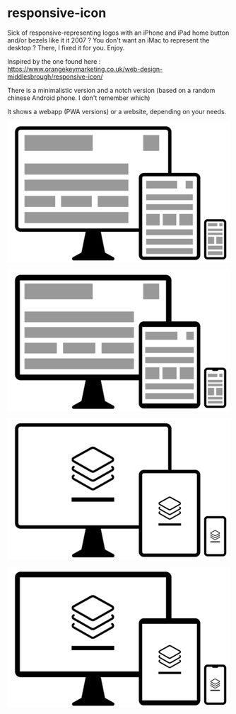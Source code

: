 # responsive-icon
Sick of responsive-representing logos with an iPhone and iPad home button and/or bezels like it it 2007 ? 
You don't want an iMac to represent the desktop ? There, I fixed it for you. 
Enjoy.

Inspired by the one found here : https://www.orangekeymarketing.co.uk/web-design-middlesbrough/responsive-icon/

There is a minimalistic version and a notch version (based on a random chinese Android phone. I don't remember which)

It shows a webapp (PWA versions) or a website, depending on your needs.

![responsive](https://raw.githubusercontent.com/PhilGoud/responsive-icon/master/Responsive-minimal.png)

![responsive-notch](https://raw.githubusercontent.com/PhilGoud/responsive-icon/master/Responsive-notch.png)

![responsive](https://raw.githubusercontent.com/PhilGoud/responsive-icon/master/Responsive-minimal-PWA.png)

![responsive](https://raw.githubusercontent.com/PhilGoud/responsive-icon/master/Responsive-notch-PWA.png)



